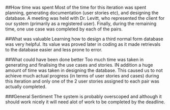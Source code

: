 ##How time was spent
Most of the time for this iteration was spent planning, generating documentation (user stories etc), and designing the database. A meeting was held with Dr. Levitt, who represented the client for our system (primarily as a registered user). Finally, during the remaining time, one use case was completed by each of the pairs.

##What was valuable
Learning how to design a third normal form database was very helpful. Its value was proved later in coding as it made retrievals to the database easier and less prone to error.

##What could have been done better
Too much time was taken in generating and finalising the use cases and stories. IN addition a huge amount of time was taken in designing the database. This caused us to not achieve much actual progress (in terms of user stories and cases) during this iteration and only one of the 2 user stories assigned to each pair was actually completed.

###General Sentiment
The system is probably overscoped and although it should work nicely it will need alot of work to be completed by the deadline.